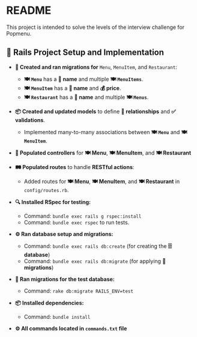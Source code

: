 # README

This project is intended to solve the levels of the interview challenge for Popmenu.

## 🌟 Rails Project Setup and Implementation

- **🔧 Created and ran migrations for** `Menu`, `MenuItem`, and `Restaurant`:
  - **🍽️ `Menu`** has a **🔑 name** and multiple **🍽️ `MenuItems`**.
  - **🍽️ `MenuItem`** has a **🔑 name** and **💰 price**.
  - **🍽️ `Restaurant`** has a **🔑 name** and multiple **🍽️ `Menus`**.

- **📦 Created and updated models** to define **🔗 relationships** and **✅ validations**.
  - Implemented many-to-many associations between **🍽️ `Menu`** and **🍽️ `MenuItem`**.

- **🔄 Populated controllers** for **🍽️ Menu**, **🍽️ MenuItem**, and **🍽️ Restaurant**

- **🛤️ Populated routes** to handle **RESTful actions**:
  - Added routes for **🍽️ Menu**, **🍽️ MenuItem**, and **🍽️ Restaurant** in `config/routes.rb`.

- **🔍 Installed RSpec for testing:**
  - Command: `bundle exec rails g rspec:install`
  - Command: `bundle exec rspec` to run tests.

- **⚙️ Ran database setup and migrations:**
  - Command: `bundle exec rails db:create` (for creating the **🗄️ database**)
  - Command: `bundle exec rails db:migrate` (for applying **📜 migrations**)

- **🔄 Ran migrations for the test database:**
  - Command: `rake db:migrate RAILS_ENV=test`

- **📦 Installed dependencies:**
  - Command: `bundle install`

- **⚙️ All commands located in `commands.txt` file**